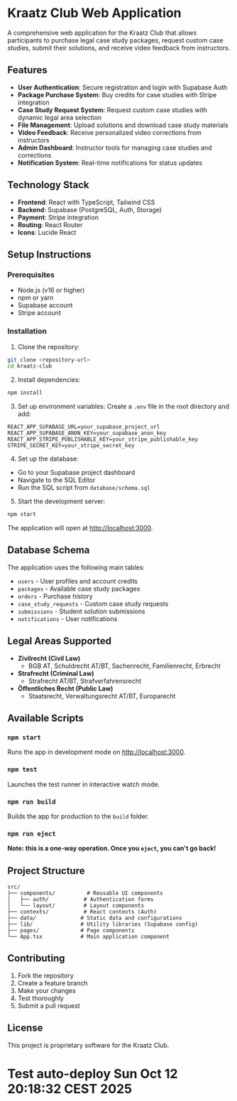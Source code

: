 # Kraatz Club Web Application

A comprehensive web application for the Kraatz Club that allows participants to purchase legal case study packages, request custom case studies, submit their solutions, and receive video feedback from instructors.

## Features

- **User Authentication**: Secure registration and login with Supabase Auth
- **Package Purchase System**: Buy credits for case studies with Stripe integration
- **Case Study Request System**: Request custom case studies with dynamic legal area selection
- **File Management**: Upload solutions and download case study materials
- **Video Feedback**: Receive personalized video corrections from instructors
- **Admin Dashboard**: Instructor tools for managing case studies and corrections
- **Notification System**: Real-time notifications for status updates

## Technology Stack

- **Frontend**: React with TypeScript, Tailwind CSS
- **Backend**: Supabase (PostgreSQL, Auth, Storage)
- **Payment**: Stripe integration
- **Routing**: React Router
- **Icons**: Lucide React

## Setup Instructions

### Prerequisites

- Node.js (v16 or higher)
- npm or yarn
- Supabase account
- Stripe account

### Installation

1. Clone the repository:
```bash
git clone <repository-url>
cd kraatz-club
```

2. Install dependencies:
```bash
npm install
```

3. Set up environment variables:
Create a `.env` file in the root directory and add:
```env
REACT_APP_SUPABASE_URL=your_supabase_project_url
REACT_APP_SUPABASE_ANON_KEY=your_supabase_anon_key
REACT_APP_STRIPE_PUBLISHABLE_KEY=your_stripe_publishable_key
STRIPE_SECRET_KEY=your_stripe_secret_key
```

4. Set up the database:
- Go to your Supabase project dashboard
- Navigate to the SQL Editor
- Run the SQL script from `database/schema.sql`

5. Start the development server:
```bash
npm start
```

The application will open at [http://localhost:3000](http://localhost:3000).

## Database Schema

The application uses the following main tables:
- `users` - User profiles and account credits
- `packages` - Available case study packages
- `orders` - Purchase history
- `case_study_requests` - Custom case study requests
- `submissions` - Student solution submissions
- `notifications` - User notifications

## Legal Areas Supported

- **Zivilrecht (Civil Law)**
  - BGB AT, Schuldrecht AT/BT, Sachenrecht, Familienrecht, Erbrecht
- **Strafrecht (Criminal Law)**
  - Strafrecht AT/BT, Strafverfahrensrecht
- **Öffentliches Recht (Public Law)**
  - Staatsrecht, Verwaltungsrecht AT/BT, Europarecht

## Available Scripts

### `npm start`
Runs the app in development mode on [http://localhost:3000](http://localhost:3000).

### `npm test`
Launches the test runner in interactive watch mode.

### `npm run build`
Builds the app for production to the `build` folder.

### `npm run eject`
**Note: this is a one-way operation. Once you `eject`, you can't go back!**

## Project Structure

```
src/
├── components/          # Reusable UI components
│   ├── auth/           # Authentication forms
│   └── layout/         # Layout components
├── contexts/           # React contexts (Auth)
├── data/              # Static data and configurations
├── lib/               # Utility libraries (Supabase config)
├── pages/             # Page components
└── App.tsx            # Main application component
```

## Contributing

1. Fork the repository
2. Create a feature branch
3. Make your changes
4. Test thoroughly
5. Submit a pull request

## License

This project is proprietary software for the Kraatz Club.
# Test auto-deploy Sun Oct 12 20:18:32 CEST 2025
